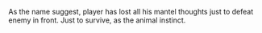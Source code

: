 As the name suggest, player has lost all his mantel thoughts just to defeat enemy in front. Just to survive, as the animal instinct.